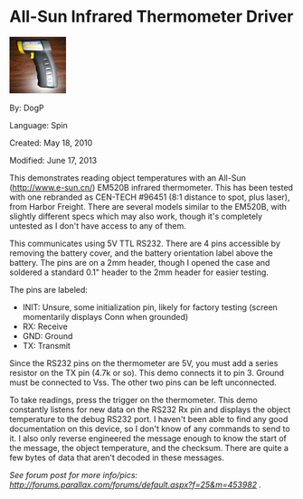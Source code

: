 # All-Sun Infrared Thermometer Driver

![EM520B.jpg](EM520B.jpg)

By: DogP

Language: Spin

Created: May 18, 2010

Modified: June 17, 2013

This demonstrates reading object temperatures with an All-Sun (http://www.e-sun.cn/) EM520B infrared thermometer.  This has been tested with one rebranded as CEN-TECH #96451 (8:1 distance to spot, plus laser), from Harbor Freight.  There are several models similar to the EM520B, with slightly different specs which may also work, though it's completely untested as I don't have access to any of them.

This communicates using 5V TTL RS232. There are 4 pins accessible by removing the battery cover, and the battery orientation label above the battery. The pins are on a 2mm header, though I opened the case and soldered a standard 0.1" header to the 2mm header for easier testing.

The pins are labeled:

*   INIT: Unsure, some initialization pin, likely for factory testing (screen momentarily displays Conn when grounded)
*   RX: Receive
*   GND: Ground 
*   TX: Transmit

Since the RS232 pins on the thermometer are 5V, you must add a series resistor on the TX pin (4.7k or so). This demo connects it to pin 3. Ground must be connected to Vss. The other two pins can be left unconnected.

To take readings, press the trigger on the thermometer. This demo constantly listens for new data on the RS232 Rx pin and displays the object temperature to the debug RS232 port. I haven't been able to find any good documentation on this device, so I don't know of any commands to send to it. I also only reverse engineered the message enough to know the start of the message, the object temperature, and the checksum. There are quite a few bytes of data that aren't decoded in these messages.

_See forum post for more info/pics: http://forums.parallax.com/forums/default.aspx?f=25&m=453982 ._
